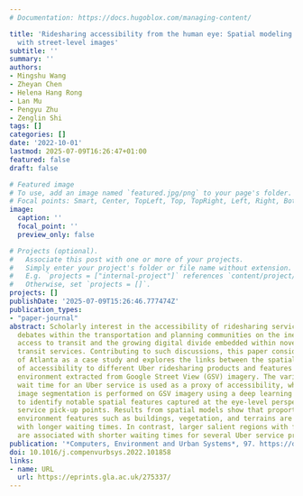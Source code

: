 ```yaml
---
# Documentation: https://docs.hugoblox.com/managing-content/

title: 'Ridesharing accessibility from the human eye: Spatial modeling of built environment
  with street-level images'
subtitle: ''
summary: ''
authors:
- Mingshu Wang
- Zheyan Chen
- Helena Hang Rong
- Lan Mu
- Pengyu Zhu
- Zenglin Shi
tags: []
categories: []
date: '2022-10-01'
lastmod: 2025-07-09T16:26:47+01:00
featured: false
draft: false

# Featured image
# To use, add an image named `featured.jpg/png` to your page's folder.
# Focal points: Smart, Center, TopLeft, Top, TopRight, Left, Right, BottomLeft, Bottom, BottomRight.
image:
  caption: ''
  focal_point: ''
  preview_only: false

# Projects (optional).
#   Associate this post with one or more of your projects.
#   Simply enter your project's folder or file name without extension.
#   E.g. `projects = ["internal-project"]` references `content/project/deep-learning/index.md`.
#   Otherwise, set `projects = []`.
projects: []
publishDate: '2025-07-09T15:26:46.777474Z'
publication_types:
- "paper-journal"
abstract: Scholarly interest in the accessibility of ridesharing services stems from
  debates within the transportation and planning communities on the inequality of
  access to transit and the growing digital divide embedded within novel forms of
  transit services. Contributing to such discussions, this paper considers the city
  of Atlanta as a case study and explores the links between the spatial disparity
  of accessibility to different Uber ridesharing products and features of the built
  environment extracted from Google Street View (GSV) imagery. The variability of
  wait time for an Uber service is used as a proxy of accessibility, while semantic
  image segmentation is performed on GSV imagery using a deep learning model DeepLabv3+
  to identify notable spatial features captured at the eye-level perspective around
  service pick-up points. Results from spatial models show that proportions of built
  environment features such as buildings, vegetation, and terrains are associated
  with longer waiting times. In contrast, larger salient regions with foreground features
  are associated with shorter waiting times for several Uber service products.
publication: '*Computers, Environment and Urban Systems*, 97. https://doi.org/10.1016/j.compenvurbsys.2022.101858'
doi: 10.1016/j.compenvurbsys.2022.101858
links:
- name: URL
  url: https://eprints.gla.ac.uk/275337/
---
```

